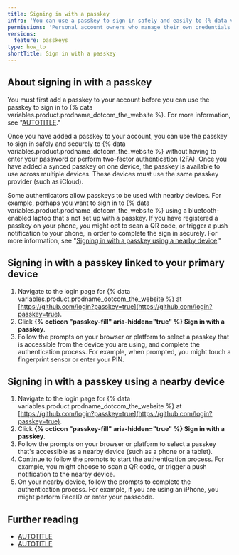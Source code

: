 ```yaml
---
title: Signing in with a passkey
intro: 'You can use a passkey to sign in safely and easily to {% data variables.product.prodname_dotcom_the_website %}, without requiring a password and two-factor authentication. You can also sign in using a passkey on a nearby device.'
permissions: 'Personal account owners who manage their own credentials can authenticate to {% data variables.product.prodname_dotcom_the_website %} using passkeys.'
versions:
  feature: passkeys
type: how_to
shortTitle: Sign in with a passkey
---
```


## About signing in with a passkey

You must first add a passkey to your account before you can use the passkey to sign in to {% data variables.product.prodname_dotcom_the_website %}. For more information, see "[AUTOTITLE](/authentication/authenticating-with-a-passkey/managing-your-passkeys)."

Once you have added a passkey to your account, you can use the passkey to sign in safely and securely to {% data variables.product.prodname_dotcom_the_website %} without having to enter your password or perform two-factor authentication (2FA). Once you have added a synced passkey on one device, the passkey is available to use across multiple devices. These devices must use the same passkey provider (such as iCloud).

Some authenticators allow passkeys to be used with nearby devices. For example, perhaps you want to sign in to {% data variables.product.prodname_dotcom_the_website %} using a bluetooth-enabled laptop that's not set up with a passkey. If you have registered a passkey on your phone, you might opt to scan a QR code, or trigger a push notification to your phone, in order to complete the sign in securely. For more information, see "[Signing in with a passkey using a nearby device](#signing-in-with-a-passkey-using-a-nearby-device)."

## Signing in with a passkey linked to your primary device

1. Navigate to the login page for {% data variables.product.prodname_dotcom_the_website %} at [https://github.com/login?passkey=true](https://github.com/login?passkey=true).
1. Click **{% octicon "passkey-fill" aria-hidden="true" %} Sign in with a passkey**.
1. Follow the prompts on your browser or platform to select a passkey that is accessible from the device you are using, and complete the authentication process. For example, when prompted, you might touch a fingerprint sensor or enter your PIN.

## Signing in with a passkey using a nearby device

1. Navigate to the login page for {% data variables.product.prodname_dotcom_the_website %} at [https://github.com/login?passkey=true](https://github.com/login?passkey=true).
1. Click **{% octicon "passkey-fill" aria-hidden="true" %} Sign in with a passkey**.
1. Follow the prompts on your browser or platform to select a passkey that's accessible as a nearby device (such as a phone or a tablet).
1. Continue to follow the prompts to start the authentication process. For example, you might choose to scan a QR code, or trigger a push notification to the nearby device.
1. On your nearby device, follow the prompts to complete the authentication process. For example, if you are using an iPhone, you might perform FaceID or enter your passcode.

## Further reading
- [AUTOTITLE](/authentication/authenticating-with-a-passkey/about-passkeys)
- [AUTOTITLE](/authentication/authenticating-with-a-passkey/managing-your-passkeys)
